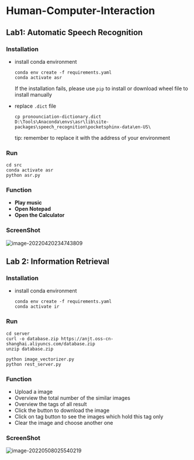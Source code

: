 # Human-Computer-Interaction

## Lab1: Automatic Speech Recognition

### Installation

- install conda environment

  ```shell
  conda env create -f requirements.yaml
  conda activate asr
  ```

  If the installation fails, please use `pip` to install or download wheel file to install manually

- replace `.dict` file

  ```shell
  cp pronounciation-dictionary.dict D:\Tools\Anaconda\envs\asr\lib\site-packages\speech_recognition\pocketsphinx-data\en-US\
  ```

  tip: remember to replace it with the address of your environment

### Run

```shell
cd src
conda activate asr
python asr.py
```

### Function

- **Play music**
- **Open Notepad**
- **Open the Calculator**

### ScreenShot

![image-20220420234743809](https://typora-anjt.oss-cn-shanghai.aliyuncs.com/undefinedimage-20220420234743809.png)

## Lab 2: Information Retrieval

### Installation

- install conda environment

  ```
  conda env create -f requirements.yaml
  conda activate ir
  ```

### Run

```
cd server
curl -o database.zip https://anjt.oss-cn-shanghai.aliyuncs.com/database.zip
unzip database.zip

python image_vectorizer.py
python rest_server.py 
```

### Function

- Upload a image
- Overview the total number of the similar images
- Overview the tags of all result
- Click the button to download the image
- Click on tag button to see the images which hold this tag only
- Clear the image and choose another one

### ScreenShot

![image-20220508025540219](https://typora-anjt.oss-cn-shanghai.aliyuncs.com/3.png)

